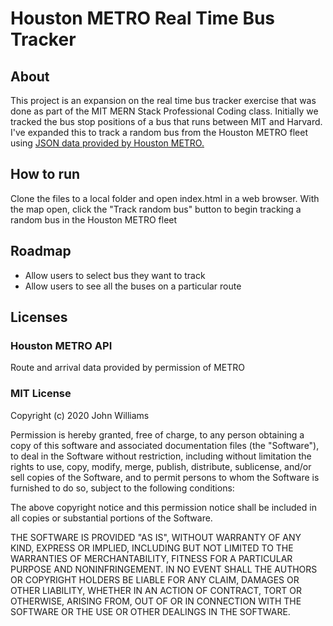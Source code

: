 # Houston METRO Real Time Bus Tracker

## About
This project is an expansion on the real time bus tracker exercise that was done as part of the MIT MERN Stack Professional Coding class.  Initially we tracked the bus stop positions of a bus that runs between MIT and Harvard.  I've expanded this to track a random bus from the Houston METRO fleet using <a href="https://api-portal.ridemetro.org/">JSON data provided by Houston METRO.</a>

## How to run
Clone the files to a local folder and open index.html in a web browser.
With the map open, click the "Track random bus" button to begin tracking a random bus in the Houston METRO fleet

## Roadmap
<ul>
<li>Allow users to select bus they want to track</li>
<li>Allow users to see all the buses on a particular route</li>
</ul>

## Licenses
### Houston METRO API
Route and arrival data provided by permission of METRO
### MIT License

Copyright (c) 2020 John Williams

Permission is hereby granted, free of charge, to any person obtaining a copy of this software and associated documentation files (the "Software"), to deal in the Software without restriction, including without limitation the rights to use, copy, modify, merge, publish, distribute, sublicense, and/or sell copies of the Software, and to permit persons to whom the Software is furnished to do so, subject to the following conditions:

The above copyright notice and this permission notice shall be included in all copies or substantial portions of the Software.

THE SOFTWARE IS PROVIDED "AS IS", WITHOUT WARRANTY OF ANY KIND, EXPRESS OR IMPLIED, INCLUDING BUT NOT LIMITED TO THE WARRANTIES OF MERCHANTABILITY, FITNESS FOR A PARTICULAR PURPOSE AND NONINFRINGEMENT. IN NO EVENT SHALL THE AUTHORS OR COPYRIGHT HOLDERS BE LIABLE FOR ANY CLAIM, DAMAGES OR OTHER LIABILITY, WHETHER IN AN ACTION OF CONTRACT, TORT OR OTHERWISE, ARISING FROM, OUT OF OR IN CONNECTION WITH THE SOFTWARE OR THE USE OR OTHER DEALINGS IN THE SOFTWARE.
